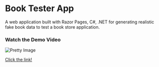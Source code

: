 # Book Tester App

A web application built with Razor Pages, C#, .NET for generating realistic fake book data to test a book store application. 

### Watch the Demo Video
![Pretty Image](https://github.com/user-attachments/assets/56b6d7a6-af21-4ae0-a845-d846d9d1597f)


[Click the link!](https://youtu.be/Xga8QXmymUw)
